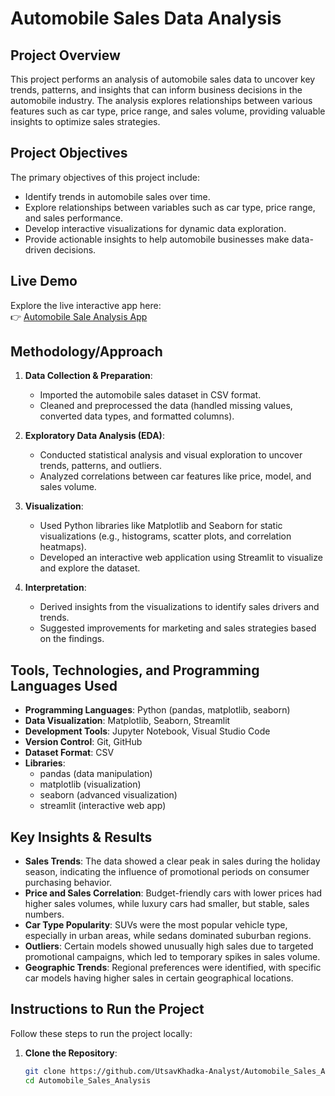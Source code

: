 # **Automobile Sales Data Analysis**

## **Project Overview**
This project performs an analysis of automobile sales data to uncover key trends, patterns, and insights that can inform business decisions in the automobile industry. The analysis explores relationships between various features such as car type, price range, and sales volume, providing valuable insights to optimize sales strategies.

## **Project Objectives**
The primary objectives of this project include:
- Identify trends in automobile sales over time.
- Explore relationships between variables such as car type, price range, and sales performance.
- Develop interactive visualizations for dynamic data exploration.
- Provide actionable insights to help automobile businesses make data-driven decisions.

## **Live Demo**
Explore the live interactive app here:  
👉 [Automobile Sale Analysis App](https://automobile-sale-analysis.streamlit.app/)

## **Methodology/Approach**
1. **Data Collection & Preparation**:
   - Imported the automobile sales dataset in CSV format.
   - Cleaned and preprocessed the data (handled missing values, converted data types, and formatted columns).

2. **Exploratory Data Analysis (EDA)**:
   - Conducted statistical analysis and visual exploration to uncover trends, patterns, and outliers.
   - Analyzed correlations between car features like price, model, and sales volume.

3. **Visualization**:
   - Used Python libraries like Matplotlib and Seaborn for static visualizations (e.g., histograms, scatter plots, and correlation heatmaps).
   - Developed an interactive web application using Streamlit to visualize and explore the dataset.

4. **Interpretation**:
   - Derived insights from the visualizations to identify sales drivers and trends.
   - Suggested improvements for marketing and sales strategies based on the findings.

## **Tools, Technologies, and Programming Languages Used**
- **Programming Languages**: Python (pandas, matplotlib, seaborn)
- **Data Visualization**: Matplotlib, Seaborn, Streamlit
- **Development Tools**: Jupyter Notebook, Visual Studio Code
- **Version Control**: Git, GitHub
- **Dataset Format**: CSV
- **Libraries**:
  - pandas (data manipulation)
  - matplotlib (visualization)
  - seaborn (advanced visualization)
  - streamlit (interactive web app)

## **Key Insights & Results**
- **Sales Trends**: The data showed a clear peak in sales during the holiday season, indicating the influence of promotional periods on consumer purchasing behavior.
- **Price and Sales Correlation**: Budget-friendly cars with lower prices had higher sales volumes, while luxury cars had smaller, but stable, sales numbers.
- **Car Type Popularity**: SUVs were the most popular vehicle type, especially in urban areas, while sedans dominated suburban regions.
- **Outliers**: Certain models showed unusually high sales due to targeted promotional campaigns, which led to temporary spikes in sales volume.
- **Geographic Trends**: Regional preferences were identified, with specific car models having higher sales in certain geographical locations.

## **Instructions to Run the Project**
Follow these steps to run the project locally:

1. **Clone the Repository**:
   ```bash
   git clone https://github.com/UtsavKhadka-Analyst/Automobile_Sales_Analysis.git
   cd Automobile_Sales_Analysis
